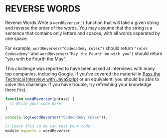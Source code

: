 # REVERSE WORDS

Reverse Words
Write a ```wordReverser()``` function that will take a given string and reverse the order of the words. You may assume that the string is a sentence that contains only letters and spaces, with all words separated by one space.

For example, ```wordReverser("Codecademy rules")``` should return ```"rules Codecademy"``` and ```wordReverser("May the Fourth be with you")``` should return "you with be Fourth the May".

This challenge was reported to have been asked at interviews with many top companies, including Google. If you’ve covered the material in [Pass the Technical Interview with JavaScript](https://www.codecademy.com/learn/paths/pass-the-technical-interview-with-javascript) or an equivalent, you should be able to solve this challenge. If you have trouble, try refreshing your knowledge there first.

```Javascript
function wordReverser(phrase) {
  // Write your code here
}

console.log(wordReverser("Codecademy rules"));

// Leave this so we can test your code:
module.exports = wordReverser;
```
